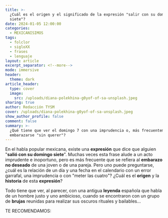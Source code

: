 ```yaml
---
title: >-
  ¿Cuál es el origen y el significado de la expresión "salir con su domingo
  siete"?
date: 2024-01-05 12:00:00
categories:
  - MEXICANISIMOS
tags:
  - folclor
  - sigloXX
  - frases
  - lenguaje
layout: article
excerpt_separator: <!--more-->
mode: immersive
header:
  theme: dark
article_header:
  type: cover
  image:
    src: /uploads/diana-polekhina-g0yof-of-sa-unsplash.jpeg
sharing: true
author: Redacción TYSM
cover: /uploads/diana-polekhina-g0yof-of-sa-unsplash.jpeg
show_author_profile: false
comment: false
summary: >-
  ¿Qué tiene que ver el domingo 7 con una imprudencia o, más frecuentemente, con
  embarazarse "sin querer"?
---
```

En el habla popular mexicana, existe una **expresión** que dice que alguien "**salió con su domingo siete**". Muchas veces esta frase alude a un acto imprudente e inoportuno, pero es más frecuente que se refiera al **embarazo no deseado** de una joven o de una pareja. Pero uno puede preguntarse, ¿cuál es la relación de un día y una fecha en el calendario con un error garrafal, una imprudencia o con "meter las cuatro"? ¿Cuál es el **origen** y la **historia** de esta **expresión**?

Todo tiene que ver, al parecer, con una antigua **leyenda** española que habla de un hombre justo y uno ambicioso, cuando se encontraron con un grupo de **brujas** reunidas para realizar sus oscuros rituales y bailables…

TE RECOMENDAMOS:&nbsp;